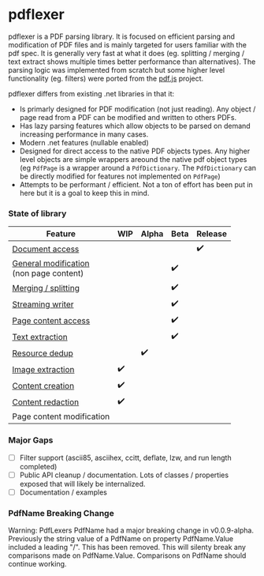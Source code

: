 # pdflexer

pdflexer is a PDF parsing library. It is focused on efficient parsing and modification of PDF files and is mainly targeted for users familiar with the pdf spec. It is generally very fast at what it does (eg. splitting / merging / text extract shows multiple times better performance than alternatives). The parsing logic was implemented from scratch but some higher level functionality (eg. filters) were ported from the [pdf.js](https://github.com/mozilla/pdf.js) project.

pdflexer differs from existing .net libraries in that it:

- Is primarly designed for PDF modification (not just reading). Any object / page read from a PDF can be modified and written to others PDFs.
- Has lazy parsing features which allow objects to be parsed on demand increasing performance in many cases.
- Modern .net features (nullable enabled)
- Designed for direct access to the native PDF objects types. Any higher level objects are simple wrappers areound the native pdf object types (eg `PdfPage` is a wrapper around a `PdfDictionary`. The `PdfDictionary` can be directly modified for features not implemented on `PdfPage`)
- Attempts to be performant / efficient. Not a ton of effort has been put in here but it is a goal to keep this in mind.

### State of library

| Feature                                                                            | WIP                | Alpha              | Beta               | Release            |
| ---------------------------------------------------------------------------------- | ------------------ | ------------------ | ------------------ | ------------------ |
| [Document access](docs/basics.md)                                                  |                    |                    |                    | :heavy_check_mark: |
| [General modification](docs/basics.md#modifying-documents) <br> (non page content) |                    |                    | :heavy_check_mark: |                    |
| [Merging / splitting](docs/merge_split.md)                                         |                    |                    | :heavy_check_mark: |                    |
| [Streaming writer](docs/streaming_writer.md)                                       |                    |                    | :heavy_check_mark: |                    |
| [Page content access](docs/page_content.md)                                        |                    |                    | :heavy_check_mark: |                    |
| [Text extraction](docs/text_extraction.md)                                         |                    |                    | :heavy_check_mark: |                    |
| [Resource dedup](docs/streaming_writer.md#resource-deduplication)                  |                    | :heavy_check_mark: |                    |                    |
| [Image extraction](docs/image_extraction.md)                                       | :heavy_check_mark: |                    |                    |                    |
| [Content creation ](docs/content_creation.md)                                      | :heavy_check_mark: |                    |                    |                    |
| [Content redaction ](docs/redaction.md)                                            | :heavy_check_mark: |                    |                    |                    |
| Page content modification                                                          |                    |                    |                    |                    |

### Major Gaps

- [ ] Filter support (ascii85, asciihex, ccitt, deflate, lzw, and run length completed)
- [ ] Public API cleanup / documentation. Lots of classes / properties exposed that will likely be internalized.
- [ ] Documentation / examples

### PdfName Breaking Change
Warning: PdfLexers PdfName had a major breaking change in v0.0.9-alpha. Previously the string value of a PdfName on property PdfName.Value included a leading "/".  This has been removed. This will silenty break any comparisons made on PdfName.Value. Comparisons on PdfName should continue working.